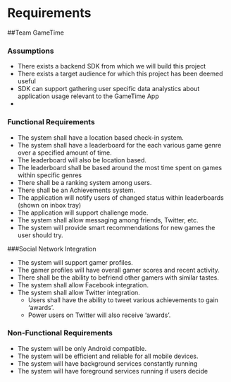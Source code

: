 # Requirements 

##Team GameTime

### Assumptions

+ There exists a backend SDK from which we will build this project 
+ There exists a target audience for which this project has been deemed useful
+ SDK can support gathering user specific data analystics about application usage relevant to the GameTime App
+ 
### Functional Requirements

+ The system shall have a location based check-in system.
+ The system shall have a leaderboard for the each various game genre over a specified amount of time.
+ The leaderboard will also be location based.
+ The leaderboard shall be based around the most time spent on games within specific genres
+ There shall be a ranking system among users.
+ There shall be an Achievements system.
+ The application will notify users of changed status within leaderboards (shown on inbox tray)
+ The application will support challenge mode. 
+ The system shall allow messaging among friends, Twitter, etc.
+ The system will provide smart recommendations for new games the user should try.

###Social Network Integration

+ The system will support gamer profiles.
+ The gamer profiles will have overall gamer scores and recent activity.
+ There shall be the ability to befriend other gamers with similar tastes.
+ The system shall allow Facebook integration.
+ The system shall allow Twitter integration.
	+ Users shall have the ability to tweet various achievements to gain ‘awards’.
	+ Power users on Twitter will also receive ‘awards’.

### Non-Functional Requirements

+ The system will be only Android compatible.
+ The system will be efficient and reliable for all mobile devices.
+ The system will have background services constantly running 
+ The system will have foreground services running if users decide

